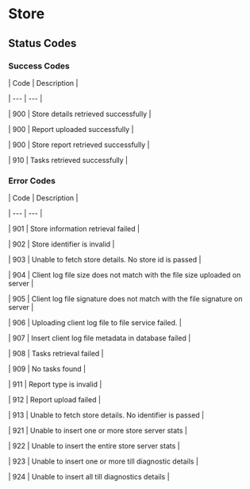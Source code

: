 # Store

## Status Codes

### Success Codes

| Code | Description |

| --- | --- |

| 900 | Store details retrieved successfully |

| 900 | Report uploaded successfully |

| 900 | Store report retrieved successfully |

| 910 | Tasks retrieved successfully |



### Error Codes

| Code | Description |

| --- | --- |

| 901 | Store information retrieval failed |

| 902 | Store identifier is invalid |

| 903 | Unable to fetch store details. No store id is passed |

| 904 | Client log file size does not match with the file size uploaded on server |

| 905 | Client log file signature does not match with the file signature on server |

| 906 | Uploading client log file to file service failed. |

| 907 | Insert client log file metadata in database failed |

| 908 | Tasks retrieval failed |

| 909 | No tasks found |

| 911 | Report type is invalid |

| 912 | Report upload failed |

| 913 | Unable to fetch store details. No identifier is passed |

| 921 | Unable to insert one or more store server stats |

| 922 | Unable to insert the entire store server stats |

| 923 | Unable to insert one or more till diagnostic details |

| 924 | Unable to insert all till diagnostics details |


